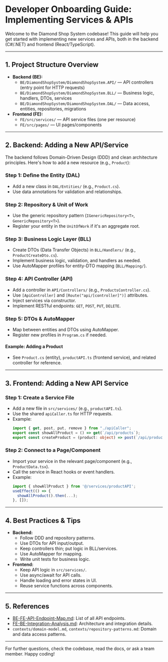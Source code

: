 # Developer Onboarding Guide: Implementing Services & APIs

Welcome to the Diamond Shop System codebase! This guide will help you get started with implementing new services and APIs, both in the backend (C#/.NET) and frontend (React/TypeScript).

---

## 1. Project Structure Overview

- **Backend (BE):**
  - `BE/DiamondShopSystem/DiamondShopSystem.API/` — API controllers (entry point for HTTP requests)
  - `BE/DiamondShopSystem/DiamondShopSystem.BLL/` — Business logic, handlers, DTOs, services
  - `BE/DiamondShopSystem/DiamondShopSystem.DAL/` — Data access, entities, repositories, migrations
- **Frontend (FE):**
  - `FE/src/services/` — API service files (one per resource)
  - `FE/src/pages/` — UI pages/components

---

## 2. Backend: Adding a New API/Service

The backend follows Domain-Driven Design (DDD) and clean architecture principles. Here's how to add a new resource (e.g., `Product`):

### Step 1: Define the Entity (DAL)
- Add a new class in `DAL/Entities/` (e.g., `Product.cs`).
- Use data annotations for validation and relationships.

### Step 2: Repository & Unit of Work
- Use the generic repository pattern (`IGenericRepository<T>`, `GenericRepository<T>`).
- Register your entity in the `UnitOfWork` if it's an aggregate root.

### Step 3: Business Logic Layer (BLL)
- Create DTOs (Data Transfer Objects) in `BLL/Handlers/` (e.g., `ProductCreateDto.cs`).
- Implement business logic, validation, and handlers as needed.
- Use AutoMapper profiles for entity-DTO mapping (`BLL/Mapping/`).

### Step 4: API Controller (API)
- Add a controller in `API/Controllers/` (e.g., `ProductsController.cs`).
- Use `[ApiController]` and `[Route("api/[controller]")]` attributes.
- Inject services via constructor.
- Implement RESTful endpoints: `GET`, `POST`, `PUT`, `DELETE`.

### Step 5: DTOs & AutoMapper
- Map between entities and DTOs using AutoMapper.
- Register new profiles in `Program.cs` if needed.

#### Example: Adding a Product
- See `Product.cs` (entity), `productAPI.ts` (frontend service), and related controller for reference.

---

## 3. Frontend: Adding a New API Service

### Step 1: Create a Service File
- Add a new file in `src/services/` (e.g., `productAPI.ts`).
- Use the shared `apiCaller.ts` for HTTP requests.
- Example:
  ```ts
  import { get, post, put, remove } from "./apiCaller";
  export const showAllProduct = () => get(`/api/products`);
  export const createProduct = (product: object) => post(`/api/products`, product);
  ```

### Step 2: Connect to a Page/Component
- Import your service in the relevant page/component (e.g., `ProductData.tsx`).
- Call the service in React hooks or event handlers.
- Example:
  ```ts
  import { showAllProduct } from '@/services/productAPI';
  useEffect(() => {
    showAllProduct().then(...);
  }, []);
  ```

---

## 4. Best Practices & Tips
- **Backend:**
  - Follow DDD and repository patterns.
  - Use DTOs for API input/output.
  - Keep controllers thin; put logic in BLL/services.
  - Use AutoMapper for mapping.
  - Write unit tests for business logic.
- **Frontend:**
  - Keep API logic in `src/services/`.
  - Use async/await for API calls.
  - Handle loading and error states in UI.
  - Reuse service functions across components.

---

## 5. References
- [BE-FE-API-Endpoint-Map.md](./BE-FE-API-Endpoint-Map.md): List of all API endpoints.
- [FE-BE-Integration-Analysis.md](./FE-BE-Integration-Analysis.md): Architecture and integration details.
- `contexts/domain-model.md`, `contexts/repository-patterns.md`: Domain and data access patterns.

---

For further questions, check the codebase, read the docs, or ask a team member. Happy coding! 